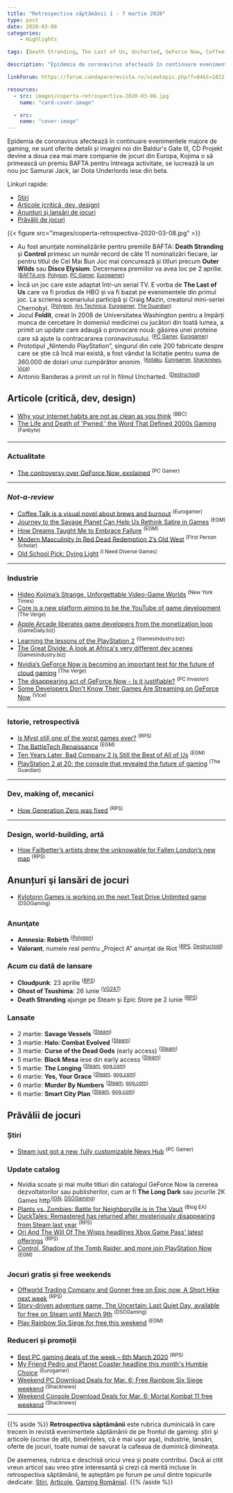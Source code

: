```yaml
---
title: "Retrospectiva săptămânii 1 - 7 martie 2020"
type: post
date: 2020-03-08
categories:
    - Highlights

tags: [Death Stranding, The Last of Us, Uncharted, GeForce Now, Coffee Talk, Journey to the Savage Planet, Dreams, Red Dead Redemption 2, Dying Light, Apple Arcade, PlayStation, Myst, BattleTech, Battlefield Bad Company 2, Generation Zero, Fallen London, ]

description: "Epidemia de coronavirus afectează în continuare evenimentele majore de gaming, ne sunt oferite detalii și imagini noi din Baldur's Gate III, CD Projekt devine a doua cea mai mare companie de jocuri din Europa, Kojima o să primească un premiu BAFTA pentru întreaga activitate, se lucrează la un nou joc Samurai Jack, iar Dota Underlords iese din beta."

linkForum: https://forum.candaparerevista.ro/viewtopic.php?f=84&t=1822

resources:
  - src: images/coperta-retrospectiva-2020-03-08.jpg
    name: "card-cover-image"

  - src:
    name: "cover-image"
---
```


Epidemia de coronavirus afectează în continuare evenimentele majore de gaming, ne sunt oferite detalii și imagini noi din Baldur's Gate III, CD Projekt devine a doua cea mai mare companie de jocuri din Europa, Kojima o să primească un premiu BAFTA pentru întreaga activitate, se lucrează la un nou joc Samurai Jack, iar Dota Underlords iese din beta.

Linkuri rapide:

* [Știri](#știri)
* [Articole (critică, dev, design)](#articole-critică-dev-design)
* [Anunţuri şi lansări de jocuri](#anunțuri-şi-lansări-de-jocuri)
* [Prăvălii de jocuri](#prăvălii-de-jocuri)

{{< figure  src="images/coperta-retrospectiva-2020-03-08.jpg" >}}

* Au fost anunțate nominalizările pentru premiile BAFTA: **Death Stranding** și **Control** primesc un număr record de câte 11 nominalizări fiecare, iar pentru titlul de Cel Mai Bun Joc mai concurează și titluri precum **Outer Wilds** sau **Disco Elysium**. Decernarea premiilor va avea loc pe 2 aprilie. <sup>([BAFTA.org](http://www.bafta.org/games/awards/bafta-games-awards-nominations-and-winners-2020), [Polygon](https://www.polygon.com/2020/3/3/21163129/bafta-game-award-nominations-control-death-stranding-disco-elysium), [PC Gamer](https://www.pcgamer.com/death-stranding-and-control-lead-the-2020-bafta-nominations/), [Eurogamer](https://www.eurogamer.net/articles/2020-03-03-death-stranding-and-control-lead-bafta-nominations-with-11-each))</sup>
* Încă un joc care este adaptat într-un serial TV. E vorba de **The Last of Us** care va fi produs de HBO și va fi bazat pe evenimentele din primul joc. La scrierea scenariului participă și Craig Mazin, creatorul mini-seriei Chernobyl. <sup>([Polygon](https://www.polygon.com/2020/3/5/21166479/the-last-of-us-hbo-tv-series), [Ars Technica](https://arstechnica.com/gaming/2020/03/hbo-playstation-announce-last-of-us-tv-series-the-first-of-many-shows/), [Eurogamer](https://www.eurogamer.net/articles/2020-03-05-chernobyl-creator-craig-mazin-is-working-on-a-the-last-of-us-tv-adaptation-for-hbo), [The Guardian](https://www.theguardian.com/games/2020/mar/06/hbo-tv-series-apocalyptic-video-game-the-last-of-us))</sup>
* Jocul **Foldit**, creat în 2008 de Universitatea Washington pentru a împărți munca de cercetare în domeniul medicinei cu jucători din toată lumea, a primit un update care adaugă o provocare nouă: găsirea unei proteine care să ajute la contracararea coronavirusului. <sup>([PC Gamer](https://www.pcgamer.com/this-game-might-help-create-a-vaccine-for-coronavirus/), [Eurogamer](https://www.eurogamer.net/articles/2020-03-03-a-video-game-is-being-used-to-crowdsource-coronavirus-treatment))</sup>
* Prototipul „Nintendo PlayStation”, singurul din cele 200 fabricate despre care se știe că încă mai există, a fost vândut la licitație pentru suma de 360.000 de dolari unui cumpărător anonim. <sup>([Kotaku](https://kotaku.com/nintendo-play-station-sells-at-auction-for-360-000-1842154345), [Eurogamer](https://www.eurogamer.net/articles/2020-03-06-ultra-rare-nintendo-playstation-prototype-sells-at-auction-for-gbp230-000), [Shacknews](https://www.shacknews.com/article/116767/snes-playstation-cd-rom-prototype-sells-for-360000-at-auction), [Vice](https://www.vice.com/en_us/article/7kzdwa/rare-nintendo-playstation-prototype-sold-for-360000-snes))</sup>
* Antonio Banderas a primit un rol în filmul Uncharted. <sup>([Destructoid](https://www.destructoid.com/antonio-banderas-signs-up-for-sony-s-uncharted-movie-582261.phtml))</sup>


## Articole (critică, dev, design)

* [Why your internet habits are not as clean as you think](https://www.bbc.com/future/article/20200305-why-your-internet-habits-are-not-as-clean-as-you-think) <sup>(BBC)</sup>
* [The Life and Death of &#039;Pwned,&#039; the Word That Defined 2000s Gaming](https://www.fanbyte.com/features/pwned-slang/) <sup>(Fanbyte)</sup>

---

### Actualitate
* [The controversy over GeForce Now, explained](https://www.pcgamer.com/the-controversy-over-geforce-now-explained/) <sup>(PC Gamer)</sup>

---

### _Not-a-review_
* [Coffee Talk is a visual novel about brews and burnout](https://www.eurogamer.net/articles/2020-03-02-coffee-talk-is-a-visual-novels-about-brews-and-burnout) <sup>(Eurogamer)</sup>
* [Journey to the Savage Planet Can Help Us Rethink Satire in Games](https://egmnow.com/journey-to-the-savage-planet-can-help-us-rethink-satire-in-games/) <sup>(EGM)</sup>
* [How Dreams Taught Me to Embrace Failure](https://egmnow.com/dreams-taught-me-to-embrace-failure/) <sup>(EGM)</sup>
* [Modern Masculinity In Red Dead Redemption 2’s Old West](http://www.firstpersonscholar.com/modern-masculinity-in-red-dead-redemption-2s-old-west/) <sup>(First Person Scholar)</sup>
* [Old School Pick: Dying Light](https://ineeddiversegames.org/2020/03/01/old-school-pick-dying-light/) <sup>(I Need Diverse Games)</sup>

---

### Industrie
* [Hideo Kojima’s Strange, Unforgettable Video-Game Worlds](https://www.nytimes.com/2020/03/03/magazine/hideo-kojima-death-stranding-video-game.html) <sup>(New York Times)</sup>
* [Core is a new platform aiming to be the YouTube of game development](https://www.theverge.com/2020/3/2/21158189/core-free-game-creation-tool-pc-youtube-twitch) <sup>(The Verge)</sup>
* [Apple Arcade liberates game developers from the monetization loop](https://gamedaily.biz/article/1614/apple-arcade-liberates-game-developers-from-the-monetization-loop) <sup>(GameDaily.biz)</sup>
* [Learning the lessons of the PlayStation 2](https://www.gamesindustry.biz/articles/2020-03-06-learning-the-lessons-of-the-playstation-2-opinion) <sup>(GamesIndustry.biz)</sup>
* [The Great Divide: A look at Africa's very different dev scenes](https://www.gamesindustry.biz/articles/2020-03-04-the-great-divide-a-look-at-africas-very-different-dev-scenes) <sup>(GamesIndustry.biz)</sup>
* [Nvidia’s GeForce Now is becoming an important test for the future of cloud gaming](https://www.theverge.com/2020/3/2/21161469/nvidia-geforce-now-cloud-gaming-service-developers-controversy-licensing) <sup>(The Verge)</sup>
* [The disappearing act of GeForce Now - Is it justifiable?](https://www.pcinvasion.com/the-disappearing-act-of-geforce-now/) <sup>(PC Invasion)</sup>
* [Some Developers Don&#39;t Know Their Games Are Streaming on GeForce Now](https://www.vice.com/en_us/article/3a8745/game-streaming-permission-nvidia-geforce-now-the-long-dark) <sup>(Vice)</sup>

---

### Istorie, retrospectivă
* [Is Myst still one of the worst games ever?](https://www.rockpapershotgun.com/2020/03/02/is-myst-still-one-of-the-worst-games-ever/) <sup>(RPS)</sup>
* [The BattleTech Renaissance](https://egmnow.com/the-battletech-renaissance/) <sup>(EGM)</sup>
* [Ten Years Later, Bad Company 2 Is Still the Best of All of Us](https://egmnow.com/ten-years-later-bad-company-2-is-still-the-best-of-all-of-us/) <sup>(EGM)</sup>
* [PlayStation 2 at 20: the console that revealed the future of gaming](https://www.theguardian.com/games/2020/mar/04/sony-playstation-2-at-20-console-future-of-gaming) <sup>(The Guardian)</sup>

---

### Dev, making of, mecanici
* [How Generation Zero was fixed](https://www.rockpapershotgun.com/2020/02/26/how-generation-zero-was-fixed/) <sup>(RPS)</sup>

---

### Design, world-building, artă
* [How Failbetter&#8217;s artists drew the unknowable for Fallen London&#8217;s new map](https://www.rockpapershotgun.com/2020/03/05/how-failbetters-artists-drew-the-unknowable-for-fallen-londons-new-map/) <sup>(RPS)</sup>

## Anunțuri şi lansări de jocuri
* [Kylotonn Games is working on the next Test Drive Unlimited game](https://www.dsogaming.com/news/kylotonn-games-is-working-on-the-next-test-drive-unlimited-game/) <sup>(DSOGaming)</sup>

### Anunţate
* **Amnesia: Rebirth** <sup>([Polygon](https://www.polygon.com/2020/3/6/21166745/amnesia-rebirth-frictional-games-release-date-ps4-pc))</sup>
* **Valorant**, numele real pentru „Project A” anunțat de Riot <sup>([RPS](https://www.rockpapershotgun.com/2020/03/02/riot-games-reveal-valorant-their-multiplayer-tactical-fps/), [Destructoid](https://www.destructoid.com/riot-games-reveals-valorant-its-5v5-shooter-project-582155.phtml))</sup>

### Acum cu dată de lansare
* **Cloudpunk**: 23 aprilie <sup>([RPS](https://www.rockpapershotgun.com/2020/03/06/cloudpunk-will-deliver-packages-and-a-story-next-month/))</sup>
* **Ghost of Tsushima**: 26 iunie <sup>([VG247](https://www.vg247.com/2020/03/05/ghost-tsushima-release-date-set-june-26/))</sup>
* **Death Stranding** ajunge pe Steam și Epic Store pe 2 iunie <sup>([RPS](https://www.rockpapershotgun.com/2020/03/02/death-stranding-coming-to-pc-on-june-2nd-with-a-wee-half-life-crossover/))</sup>

### Lansate
* 2 martie: **Savage Vessels** <sup>([Steam](https://store.steampowered.com/app/912550/Savage_Vessels/))</sup>
* 3 martie: **Halo: Combat Evolved** <sup>([Steam](https://store.steampowered.com/app/1064221/Halo_Combat_Evolved_Anniversary/))</sup>
* 3 martie: **Curse of the Dead Gods** (early access) <sup>([Steam](https://store.steampowered.com/app/1123770/Curse_of_the_Dead_Gods/))</sup>
* 5 martie: **Black Mesa** iese din early access <sup>([Steam](https://store.steampowered.com/app/362890/Black_Mesa/))</sup>
* 5 martie: **The Longing** <sup>([Steam](https://store.steampowered.com/app/893850/THE_LONGING/), [gog.com](https://www.gog.com/game/the_longing))</sup>
* 6 martie: **Yes, Your Grace** <sup>([Steam](https://store.steampowered.com/app/1115690/Yes_Your_Grace/), [gog.com](https://www.gog.com/game/yes_your_grace))</sup>
* 6 martie: **Murder By Numbers** <sup>([Steam](https://store.steampowered.com/app/1140290/Murder_by_Numbers/), [gog.com](https://www.gog.com/game/murder_by_numbers))</sup>
* 6 martie: **Smart City Plan** <sup>([Steam](https://store.steampowered.com/app/1074180/Smart_City_Plan/), [gog.com](https://www.gog.com/game/smart_city_plan))</sup>

## Prăvălii de jocuri
### Știri
* [Steam just got a new, fully customizable News Hub](https://www.pcgamer.com/steam-just-got-a-new-fully-customizable-news-hub/) <sup>(PC Gamer)</sup>

### Update catalog
* Nvidia scoate și mai multe titluri din catalogul GeForce Now la cererea dezvoltatorilor sau publisherilor, cum ar fi **The Long Dark** sau jocurile 2K Games http<sup>([IGN](https://www.ign.com/articles/long-dark-nvidia-geforce-now-streaming-takedown), [DSOGaming](https://www.dsogaming.com/news/nvidia-has-removed-all-of-2k-games-titles-from-its-cloud-gaming-service-geforce-now/))</sup>
* [Plants vs. Zombies: Battle for Neighborville is in The Vault](https://www.ea.com/subscribe/news/plants-vs-zombies-battle-for-neighborville-is-in-the-vault) <sup>(Blog EA)</sup>
* [DuckTales: Remastered has returned after mysteriously disappearing from Steam last year](https://www.rockpapershotgun.com/2020/03/04/ducktales-remastered-has-returned-after-mysteriously-disappearing-from-steam-last-year/) <sup>(RPS)</sup>
* [Ori And The Will Of The Wisps headlines Xbox Game Pass&#8217; latest offerings](https://www.rockpapershotgun.com/2020/03/05/ori-and-the-will-of-the-wisps-headlines-xbox-game-pass-latest-offerings/) <sup>(RPS)</sup>
* [Control, Shadow of the Tomb Raider, and more join PlayStation Now](https://egmnow.com/control-shadow-of-the-tomb-raider-and-more-join-playstation-now/) <sup>(EGM)</sup>

### Jocuri gratis și free weekends
* [Offworld Trading Company and Gonner free on Epic now, A Short Hike next week](https://www.rockpapershotgun.com/2020/03/06/offworld-trading-company-and-gonner-free-on-epic-now-a-short-hike-next-week/) <sup>(RPS)</sup>
* [Story-driven adventure game, The Uncertain: Last Quiet Day, available for free on Steam until March 9th](https://www.dsogaming.com/news/story-driven-adventure-game-the-uncertain-last-quiet-day-available-for-free-on-steam-until-march-9th/) <sup>(DSOGaming)</sup>
* [Play Rainbow Six Siege for free this weekend](https://egmnow.com/play-rainbow-six-siege-for-free-this-weekend/) <sup>(EGM)</sup>

### Reduceri și promoții
* [Best PC gaming deals of the week &#8211; 6th March 2020](https://www.rockpapershotgun.com/2020/03/06/best-pc-gaming-deals-of-the-week-2020-march-6th/) <sup>(RPS)</sup>
* [My Friend Pedro and Planet Coaster headline this month's Humble Choice](https://www.eurogamer.net/articles/2020-03-06-my-friend-pedro-and-planet-coaster-headline-this-months-humble-choice) <sup>(Eurogamer)</sup>
* [Weekend PC Download Deals for Mar. 6: Free Rainbow Six Siege weekend](https://www.shacknews.com/article/116774/weekend-pc-download-deals-for-mar-6-free-rainbow-six-siege-weekend) <sup>(Shacknews)</sup>
* [Weekend Console Download Deals for Mar. 6: Mortal Kombat 11 free weekend](https://www.shacknews.com/article/116772/weekend-console-download-deals-for-mar-6-mortal-kombat-11-free-weekend) <sup>(Shacknews)</sup>

---

{{% aside %}}
**Retrospectiva săptămânii** este rubrica duminicală în care trecem în revistă evenimentele săptămânii de pe frontul de gaming: știri şi articole (scrise de alții, bineînțeles, că e mai ușor aşa), industrie, lansări, oferte de jocuri, toate numai de savurat la cafeaua de duminică dimineața.

De asemenea, rubrica e deschisă oricui vrea și poate contribui. Dacă ai citit vreun articol sau vreo știre interesantă și crezi că merită incluse în retrospectiva săptămânii, te așteptăm pe forum pe unul dintre topicurile dedicate: [Știri](https://forum.candaparerevista.ro/viewtopic.php?f=4&t=46), [Articole](https://forum.candaparerevista.ro/viewtopic.php?f=4&t=206), [Gaming România](https://forum.candaparerevista.ro/viewtopic.php?f=4&t=1622)].
{{% /aside %}}
